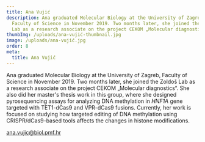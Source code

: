 ```yaml
---
title: Ana Vujić
description: Ana graduated Molecular Biology at the University of Zagreb,
  Faculty of Science in November 2019. Two months later, she joined the Zoldoš
  Lab as a research associate on the project CEKOM „Molecular diagnostics".
thumbImg: /uploads/ana-vujić-thumbnail.jpg
image: /uploads/ana-vujić.jpg
order: 8
meta:
  title: Ana Vujić
---
```

Ana graduated Molecular Biology at the University of Zagreb, Faculty of Science in November 2019. Two months later, she joined the Zoldoš Lab as a research associate on the project CEKOM „Molecular diagnostics“. She also did her master's thesis work in this group, where she designed pyrosequencing assays for analyzing DNA methylation in *HNF1A* gene targeted with TET1-dCas9 and VPR-dCas9 fusions. Currently, her work is focused on studying how targeted editing of DNA methylation using CRISPR/dCas9-based tools affects the changes in histone modifications.

[ana.vujic@biol.pmf.hr](mailto:ana.vujic@biol.pmf.hr)
